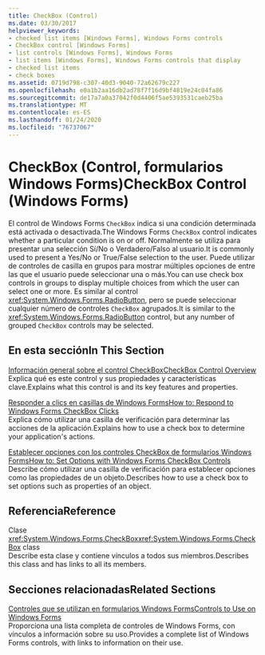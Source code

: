 ```yaml
---
title: CheckBox (Control)
ms.date: 03/30/2017
helpviewer_keywords:
- checked list items [Windows Forms], Windows Forms controls
- CheckBox control [Windows Forms]
- list controls [Windows Forms], Windows Forms
- list items [Windows Forms], Windows Forms controls that display
- checked list items
- check boxes
ms.assetid: 0719d798-c307-40d3-9040-72a62679c227
ms.openlocfilehash: e0a1b2aa16db2ad78f7f16d9bf4819e24c04fa86
ms.sourcegitcommit: de17a7a0a37042f0d4406f5ae5393531caeb25ba
ms.translationtype: MT
ms.contentlocale: es-ES
ms.lasthandoff: 01/24/2020
ms.locfileid: "76737067"
---
```

# <a name="checkbox-control-windows-forms"></a><span data-ttu-id="4863a-102">CheckBox (Control, formularios Windows Forms)</span><span class="sxs-lookup"><span data-stu-id="4863a-102">CheckBox Control (Windows Forms)</span></span>
<span data-ttu-id="4863a-103">El control de Windows Forms `CheckBox` indica si una condición determinada está activada o desactivada.</span><span class="sxs-lookup"><span data-stu-id="4863a-103">The Windows Forms `CheckBox` control indicates whether a particular condition is on or off.</span></span> <span data-ttu-id="4863a-104">Normalmente se utiliza para presentar una selección Sí/No o Verdadero/Falso al usuario.</span><span class="sxs-lookup"><span data-stu-id="4863a-104">It is commonly used to present a Yes/No or True/False selection to the user.</span></span> <span data-ttu-id="4863a-105">Puede utilizar de controles de casilla en grupos para mostrar múltiples opciones de entre las que el usuario puede seleccionar una o más.</span><span class="sxs-lookup"><span data-stu-id="4863a-105">You can use check box controls in groups to display multiple choices from which the user can select one or more.</span></span> <span data-ttu-id="4863a-106">Es similar al control <xref:System.Windows.Forms.RadioButton>, pero se puede seleccionar cualquier número de controles `CheckBox` agrupados.</span><span class="sxs-lookup"><span data-stu-id="4863a-106">It is similar to the <xref:System.Windows.Forms.RadioButton> control, but any number of grouped `CheckBox` controls may be selected.</span></span>  
  
## <a name="in-this-section"></a><span data-ttu-id="4863a-107">En esta sección</span><span class="sxs-lookup"><span data-stu-id="4863a-107">In This Section</span></span>  
 [<span data-ttu-id="4863a-108">Información general sobre el control CheckBox</span><span class="sxs-lookup"><span data-stu-id="4863a-108">CheckBox Control Overview</span></span>](checkbox-control-overview-windows-forms.md)  
 <span data-ttu-id="4863a-109">Explica qué es este control y sus propiedades y características clave.</span><span class="sxs-lookup"><span data-stu-id="4863a-109">Explains what this control is and its key features and properties.</span></span>  
  
 [<span data-ttu-id="4863a-110">Responder a clics en casillas de Windows Forms</span><span class="sxs-lookup"><span data-stu-id="4863a-110">How to: Respond to Windows Forms CheckBox Clicks</span></span>](how-to-respond-to-windows-forms-checkbox-clicks.md)  
 <span data-ttu-id="4863a-111">Explica cómo utilizar una casilla de verificación para determinar las acciones de la aplicación.</span><span class="sxs-lookup"><span data-stu-id="4863a-111">Explains how to use a check box to determine your application's actions.</span></span>  
  
 [<span data-ttu-id="4863a-112">Establecer opciones con los controles CheckBox de formularios Windows Forms</span><span class="sxs-lookup"><span data-stu-id="4863a-112">How to: Set Options with Windows Forms CheckBox Controls</span></span>](how-to-set-options-with-windows-forms-checkbox-controls.md)  
 <span data-ttu-id="4863a-113">Describe cómo utilizar una casilla de verificación para establecer opciones como las propiedades de un objeto.</span><span class="sxs-lookup"><span data-stu-id="4863a-113">Describes how to use a check box to set options such as properties of an object.</span></span>  
  
## <a name="reference"></a><span data-ttu-id="4863a-114">Referencia</span><span class="sxs-lookup"><span data-stu-id="4863a-114">Reference</span></span>  
 <span data-ttu-id="4863a-115">Clase <xref:System.Windows.Forms.CheckBox></span><span class="sxs-lookup"><span data-stu-id="4863a-115"><xref:System.Windows.Forms.CheckBox> class</span></span>  
 <span data-ttu-id="4863a-116">Describe esta clase y contiene vínculos a todos sus miembros.</span><span class="sxs-lookup"><span data-stu-id="4863a-116">Describes this class and has links to all its members.</span></span>  
  
## <a name="related-sections"></a><span data-ttu-id="4863a-117">Secciones relacionadas</span><span class="sxs-lookup"><span data-stu-id="4863a-117">Related Sections</span></span>  
 [<span data-ttu-id="4863a-118">Controles que se utilizan en formularios Windows Forms</span><span class="sxs-lookup"><span data-stu-id="4863a-118">Controls to Use on Windows Forms</span></span>](controls-to-use-on-windows-forms.md)  
 <span data-ttu-id="4863a-119">Proporciona una lista completa de controles de Windows Forms, con vínculos a información sobre su uso.</span><span class="sxs-lookup"><span data-stu-id="4863a-119">Provides a complete list of Windows Forms controls, with links to information on their use.</span></span>

